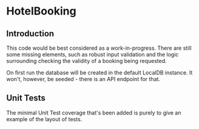 # HotelBooking

## Introduction

This code would be best considered as a work-in-progress.
There are still some missing elements, such as robust input validation and the logic surrounding checking the validity of a booking being requested.

On first run the database will be created in the default LocalDB instance. It won't, however, be seeded - there is an API endpoint for that.

## Unit Tests

The minimal Unit Test coverage that's been added is purely to give an example of the layout of tests.
